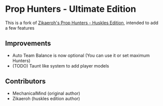 # Prop Hunters - Ultimate Edition
This is a fork of [Zikaeroh's Prop Hunters - Huskles Edition](https://github.com/zikaeroh/husklesph), intended to add a few features

## Improvements

- Auto Team Balance is now optional (You can use it or set maximum Hunters)
- (TODO) Taunt like system to add player models

## Contributors

-   MechanicalMind (original author)
-   Zikaeroh (huskles edition author)
